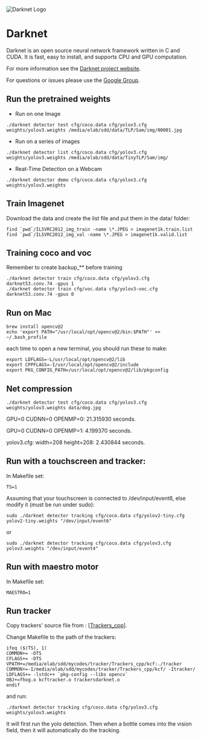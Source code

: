 ![Darknet Logo](http://pjreddie.com/media/files/darknet-black-small.png)

# Darknet #
Darknet is an open source neural network framework written in C and CUDA. It is fast, easy to install, and supports CPU and GPU computation.

For more information see the [Darknet project website](http://pjreddie.com/darknet).

For questions or issues please use the [Google Group](https://groups.google.com/forum/#!forum/darknet).

Run the pretrained weights
---------------------
* Run on one Image
```
./darknet detector test cfg/coco.data cfg/yolov3.cfg weights/yolov3.weights /media/elab/sdd/data/TLP/Sam/img/00001.jpg
```
* Run on a series of images
```
./darknet detector list cfg/coco.data cfg/yolov3.cfg weights/yolov3.weights /media/elab/sdd/data/TinyTLP/Sam/img/
```
* Reat-Time Detection on a Webcam
```
./darknet detector demo cfg/coco.data cfg/yolov3.cfg weights/yolov3.weights
```

Train Imagenet
-----------------

Download the data and create the list file and put them in the data/ folder:
```
find `pwd`/ILSVRC2012_img_train -name \*.JPEG > imagenet1k.train.list
find `pwd`/ILSVRC2012_img_val -name \*.JPEG > imagenet1k.valid.list
```

Training coco and voc
------------------
Remember to create backup_** before training
```
./darknet detector train cfg/coco.data cfg/yolov3.cfg darknet53.conv.74 -gpus 1
./darknet detector train cfg/voc.data cfg/yolov3-voc.cfg darknet53.conv.74 -gpus 0
```

Run on Mac
------------------
```
brew install opencv@2
echo 'export PATH="/usr/local/opt/opencv@2/bin:$PATH"' >> ~/.bash_profile
```
each time to open a new terminal, you should run these to make:
```
export LDFLAGS=-L/usr/local/opt/opencv@2/lib
export CPPFLAGS=-I/usr/local/opt/opencv@2/include
export PKG_CONFIG_PATH=/usr/local/opt/opencv@2/lib/pkgconfig
```

Net compression
-----------------
```
./darknet detector test cfg/coco.data cfg/yolov3.cfg weights/yolov3.weights data/dog.jpg
```
GPU=0 CUDNN=0 OPENMP=0: 21.315930 seconds.

GPU=0 CUDNN=0 OPENMP=1: 4.199370 seconds.

yolov3.cfg: width=208 height=208: 2.430844 seconds.

Run with a touchscreen and tracker:
---------------------
In Makefile set:
```
TS=1
```
Assuming that your touchscreen is connected to /dev/input/event6, else modify it (must be run under sudo):
```
sudo ./darknet detector tracking cfg/coco.data cfg/yolov2-tiny.cfg yolov2-tiny.weights "/dev/input/event6"
```
or
```
sudo ./darknet detector tracking cfg/coco.data cfg/yolov3.cfg yolov3.weights "/dev/input/event4"
```

Run with maestro motor
--------------------
In Makefile set:
```
MAESTRO=1
```

Run tracker
-----------------
Copy trackers' source file from : [[Trackers_cpp](https://github.com/rockkingjy/Trackers_cpp)].

Change Makefile to the path of the trackers:
```
ifeq ($(TS), 1)
COMMON+= -DTS 
CFLAGS+= -DTS
VPATH+=/media/elab/sdd/mycodes/tracker/Trackers_cpp/kcf:./tracker
COMMON+=-I/media/elab/sdd/mycodes/tracker/Trackers_cpp/kcf/ -Itracker/
LDFLAGS+= -lstdc++ `pkg-config --libs opencv` 
OBJ+=fhog.o kcftracker.o trackersdarknet.o
endif
```
and run:
```
./darknet detector tracking cfg/coco.data cfg/yolov3.cfg weights/yolov3.weights
```
It will first run the yolo detection. Then when a bottle comes into the vision field, then it will automatically do the tracking.